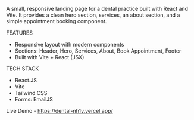 
A small, responsive landing page for a dental practice built with React and Vite. It provides a clean hero section, services, an about section, and a simple appointment booking component.

FEATURES

- Responsive layout with modern components
- Sections: Header, Hero, Services, About, Book Appointment, Footer
- Built with Vite + React (JSX)

TECH STACK

- React.JS
- Vite
- Tailwind CSS
- Forms: EmailJS

Live Demo - https://dental-nh1v.vercel.app/
